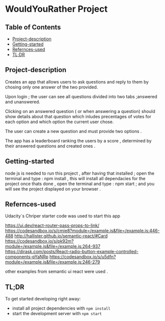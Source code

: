 # WouldYouRather Project

## Table of Contents
* [Project-description](#Project-description)  
* [Getting-started](#Getting-started)
* [Refernces-used](#Refernces-used)
* [TL;DR](#TL;DR)


## Project-description
Creates an app that allows users to ask questions and reply to them by chosing only one answer of the two provided.

Upon login ; the user can see all questions divided into two tabs ;answered and unanswered.

Clicking on an answered question ( or when answering a question) should show details about that question which inludes precentages of votes for each option and which option the current user chose.

The user can create a new question and must provide two options .

The app has a leaderboard ranking the users by a score , determined by their answered questions and created ones .

## Getting-started

node js is needed to run this project  , after having that installed ; open the terminal and type : npm install , this will install all dependacies for the project
once thats done , open the terminal and type : npm start  ; and you will see the project displayed on your browser .


## Refernces-used
Udacity`s Chriper starter code was used to start this app

https://ui.dev/react-router-pass-props-to-link/
https://codesandbox.io/s/cmie8?module=/example.js&file=/example.js:446-488
http://hallister.github.io/semantic-react/#Card
https://codesandbox.io/s/pk92m?module=/example.js&file=/example.js:264-937
https://dirask.com/posts/React-radio-button-example-controlled-components-pYaNRp
https://codesandbox.io/s/u5dfn?module=/example.js&file=/example.js:246-279

other examples from semantic ui react were used .

## TL;DR

To get started developing right away:

* install all project dependencies with `npm install` 
* start the development server with `npm start`



